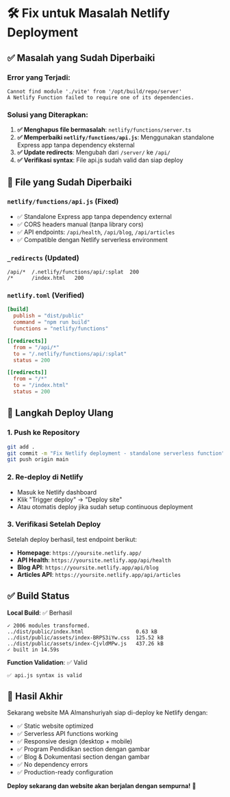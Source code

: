 # 🛠️ Fix untuk Masalah Netlify Deployment

## ✅ Masalah yang Sudah Diperbaiki

### Error yang Terjadi:
```
Cannot find module './vite' from '/opt/build/repo/server'
A Netlify Function failed to require one of its dependencies.
```

### Solusi yang Diterapkan:

1. **✅ Menghapus file bermasalah**: `netlify/functions/server.ts`
2. **✅ Memperbaiki `netlify/functions/api.js`**: Menggunakan standalone Express app tanpa dependency eksternal
3. **✅ Update redirects**: Mengubah dari `/server/` ke `/api/`
4. **✅ Verifikasi syntax**: File api.js sudah valid dan siap deploy

## 📁 File yang Sudah Diperbaiki

### `netlify/functions/api.js` (Fixed)
- ✅ Standalone Express app tanpa dependency external
- ✅ CORS headers manual (tanpa library cors)
- ✅ API endpoints: `/api/health`, `/api/blog`, `/api/articles`
- ✅ Compatible dengan Netlify serverless environment

### `_redirects` (Updated)
```
/api/*  /.netlify/functions/api/:splat  200
/*      /index.html   200
```

### `netlify.toml` (Verified)
```toml
[build]
  publish = "dist/public"
  command = "npm run build"
  functions = "netlify/functions"

[[redirects]]
  from = "/api/*"
  to = "/.netlify/functions/api/:splat"
  status = 200

[[redirects]]
  from = "/*"
  to = "/index.html"
  status = 200
```

## 🚀 Langkah Deploy Ulang

### 1. Push ke Repository
```bash
git add .
git commit -m "Fix Netlify deployment - standalone serverless function"
git push origin main
```

### 2. Re-deploy di Netlify
- Masuk ke Netlify dashboard
- Klik "Trigger deploy" → "Deploy site"
- Atau otomatis deploy jika sudah setup continuous deployment

### 3. Verifikasi Setelah Deploy
Setelah deploy berhasil, test endpoint berikut:
- **Homepage**: `https://yoursite.netlify.app/`
- **API Health**: `https://yoursite.netlify.app/api/health`
- **Blog API**: `https://yoursite.netlify.app/api/blog`
- **Articles API**: `https://yoursite.netlify.app/api/articles`

## ✅ Build Status

**Local Build**: ✅ Berhasil
```
✓ 2006 modules transformed.
../dist/public/index.html                 0.63 kB
../dist/public/assets/index-BRPS3iYw.css  125.52 kB
../dist/public/assets/index-CjvldMPw.js   437.26 kB
✓ built in 14.59s
```

**Function Validation**: ✅ Valid
```
✅ api.js syntax is valid
```

## 🎯 Hasil Akhir

Sekarang website MA Almanshuriyah siap di-deploy ke Netlify dengan:
- ✅ Static website optimized
- ✅ Serverless API functions working
- ✅ Responsive design (desktop + mobile)
- ✅ Program Pendidikan section dengan gambar
- ✅ Blog & Dokumentasi section dengan gambar
- ✅ No dependency errors
- ✅ Production-ready configuration

**Deploy sekarang dan website akan berjalan dengan sempurna!** 🚀